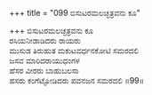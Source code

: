 +++
title = "099 ಬಿಸುಟರಮಲಚ್ಛತ್ರವನು ಕೂ"

+++
ಬಿಸುಟರಮಲಚ್ಛತ್ರವನು ಕೂ  
ರಸಿಯನೀಡಾಡಿದರು ರಾಯರು  
ಮುಸುಡ ತಿರುಹುತ ಮಕುಟವರ್ಧನಕೋಟಿ ಸಮರದಲಿ  
ಜಸವ ಮಾರಿದರಾಯುಧಂಗಳ  
ಹೆಸರ ವೀರರು ಬಾಹುಬಲಸಾ  
ಹಸರು ಕಂಗೆಟ್ಟೋಡಿದರು ಪವನಜನ ಸಮರದಲಿ        ॥99॥